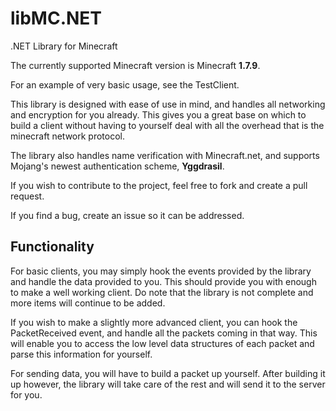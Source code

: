 #  libMC.NET

.NET Library for Minecraft

The currently supported Minecraft version is Minecraft **1.7.9**.

For an example of very basic usage, see the TestClient.

This library is designed with ease of use in mind, and handles all networking and encryption for you already. This gives you a great base on which to build a client without having to yourself deal with all the overhead that is the minecraft network protocol.

The library also handles name verification with Minecraft.net, and supports Mojang's newest authentication scheme, **Yggdrasil**.

If you wish to contribute to the project, feel free to fork and create a pull request.

If you find a bug, create an issue so it can be addressed.

## Functionality
For basic clients, you may simply hook the events provided by the library and handle the data provided to you. This should provide you with enough to make a well working client. Do note that the library is not complete and more items will continue to be added.

If you wish to make a slightly more advanced client, you can hook the PacketReceived event, and handle all the packets coming in that way. This will enable you to access the low level data structures of each packet and parse this information for yourself.

For sending data, you will have to build a packet up yourself. After building it up however, the library will take care of the rest and will send it to the server for you.
